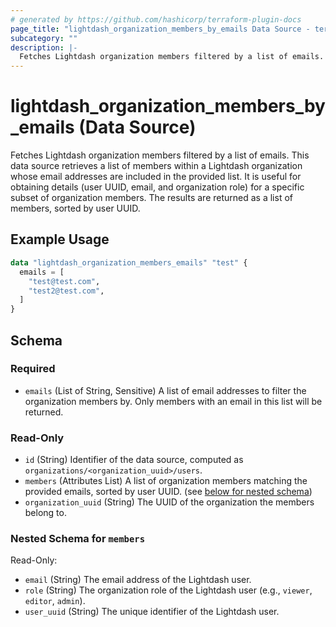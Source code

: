 ```yaml
---
# generated by https://github.com/hashicorp/terraform-plugin-docs
page_title: "lightdash_organization_members_by_emails Data Source - terraform-provider-lightdash"
subcategory: ""
description: |-
  Fetches Lightdash organization members filtered by a list of emails. This data source retrieves a list of members within a Lightdash organization whose email addresses are included in the provided list. It is useful for obtaining details (user UUID, email, and organization role) for a specific subset of organization members. The results are returned as a list of members, sorted by user UUID.
---
```


# lightdash_organization_members_by_emails (Data Source)

Fetches Lightdash organization members filtered by a list of emails. This data source retrieves a list of members within a Lightdash organization whose email addresses are included in the provided list. It is useful for obtaining details (user UUID, email, and organization role) for a specific subset of organization members. The results are returned as a list of members, sorted by user UUID.

## Example Usage

```terraform
data "lightdash_organization_members_emails" "test" {
  emails = [
    "test@test.com",
    "test2@test.com",
  ]
}
```

<!-- schema generated by tfplugindocs -->
## Schema

### Required

- `emails` (List of String, Sensitive) A list of email addresses to filter the organization members by. Only members with an email in this list will be returned.

### Read-Only

- `id` (String) Identifier of the data source, computed as `organizations/<organization_uuid>/users`.
- `members` (Attributes List) A list of organization members matching the provided emails, sorted by user UUID. (see [below for nested schema](#nestedatt--members))
- `organization_uuid` (String) The UUID of the organization the members belong to.

<a id="nestedatt--members"></a>
### Nested Schema for `members`

Read-Only:

- `email` (String) The email address of the Lightdash user.
- `role` (String) The organization role of the Lightdash user (e.g., `viewer`, `editor`, `admin`).
- `user_uuid` (String) The unique identifier of the Lightdash user.
